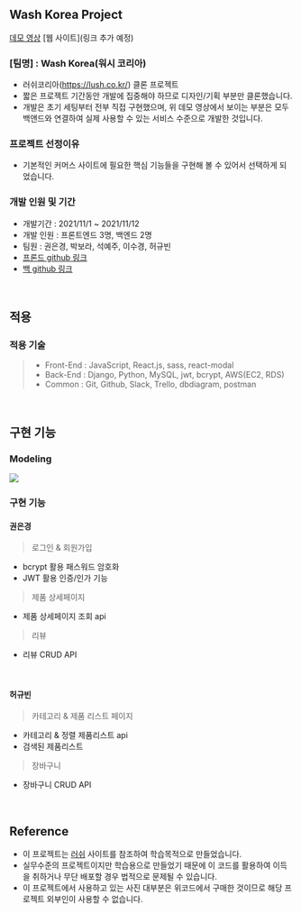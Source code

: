 ## Wash Korea Project

[데모 영상](https://drive.google.com/file/d/1BbsvlZo2QaIZrlAps9iEAxLlXMc7TCYO/view?usp=sharing)
[웹 사이트](링크 추가 예정)

### [팀명] : Wash Korea(워시 코리아)

- 러쉬코리아(https://lush.co.kr/) 클론 프로젝트
- 짧은 프로젝트 기간동안 개발에 집중해야 하므로 디자인/기획 부분만 클론했습니다.
- 개발은 초기 세팅부터 전부 직접 구현했으며, 위 데모 영상에서 보이는 부분은 모두 백앤드와 연결하여 실제 사용할 수 있는 서비스 수준으로 개발한 것입니다.

### 프로젝트 선정이유

- 기본적인 커머스 사이트에 필요한 핵심 기능들을 구현해 볼 수 있어서 선택하게 되었습니다.

### 개발 인원 및 기간

- 개발기간 : 2021/11/1 ~ 2021/11/12
- 개발 인원 : 프론트엔드 3명, 백엔드 2명
- 팀원 : 권은경, 박보라, 석예주, 이수경, 허규빈
- [프론드 github 링크](https://github.com/wecode-bootcamp-korea/26-1st-WASH-Korea-frontend)
- [백 github 링크](https://github.com/wecode-bootcamp-korea/26-1st-WASH-Korea-backend)

<br>

## 적용 

### 적용 기술

> - Front-End : JavaScript, React.js, sass, react-modal
> - Back-End : Django, Python, MySQL, jwt, bcrypt, AWS(EC2, RDS)
> - Common : Git, Github, Slack, Trello, dbdiagram, postman

<br>

## 구현 기능

### Modeling
![](https://images.velog.io/images/gyuls/post/294fcef4-a36b-4b16-b465-5979ace9d49f/%EC%8A%A4%ED%81%AC%EB%A6%B0%EC%83%B7,%202021-11-14%2022-00-41.png)

### 구현 기능

#### 권은경
> 로그인 & 회원가입
- bcrypt 활용 패스워드 암호화
- JWT 활용 인증/인가 기능

> 제품 상세페이지
- 제품 상세페이지 조회 api

> 리뷰
- 리뷰 CRUD API

<br>

#### 허규빈
> 카테고리 & 제품 리스트 페이지
- 카테고리 & 정렬 제품리스트 api
- 검색된 제품리스트

> 장바구니
- 장바구니 CRUD API

<br>

## Reference

- 이 프로젝트는 [러쉬](https://lush.co.kr/) 사이트를 참조하여 학습목적으로 만들었습니다.
- 실무수준의 프로젝트이지만 학습용으로 만들었기 때문에 이 코드를 활용하여 이득을 취하거나 무단 배포할 경우 법적으로 문제될 수 있습니다.
- 이 프로젝트에서 사용하고 있는 사진 대부분은 위코드에서 구매한 것이므로 해당 프로젝트 외부인이 사용할 수 없습니다.
